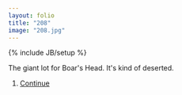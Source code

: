 ```yaml
---
layout: folio
title: "208"
image: "208.jpg"
---
```

{% include JB/setup %}

<div class="copy">
	<p>The giant lot for Boar's Head. It's kind of deserted.</p>
</div>

<div class="choice">
	<ol>
		<li><a href="209.html">
			Continue
		</a></li>
	</ol>
</div>
